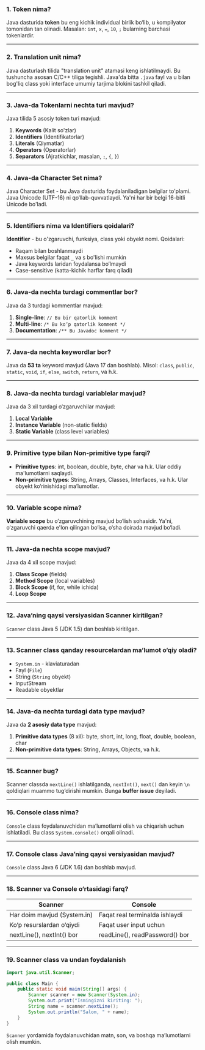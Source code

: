 ### 1. Token nima?
Java dasturida **token** bu eng kichik individual birlik bo‘lib, u kompilyator tomonidan tan olinadi. Masalan: `int`, `x`, `=`, `10`, `;` bularning barchasi tokenlardir.

---

### 2. Translation unit nima?
Java dasturlash tilida "translation unit" atamasi keng ishlatilmaydi. Bu tushuncha asosan C/C++ tiliga tegishli. Java'da bitta `.java` fayl va u bilan bog'liq class yoki interface umumiy tarjima blokini tashkil qiladi.

---

### 3. Java-da Tokenlarni nechta turi mavjud?
Java tilida 5 asosiy token turi mavjud:
1. **Keywords** (Kalit so'zlar)
2. **Identifiers** (Identifikatorlar)
3. **Literals** (Qiy­matlar)
4. **Operators** (Operatorlar)
5. **Separators** (Ajratkichlar, masalan, `;`, `{`, `}`)

---

### 4. Java-da Character Set nima?
Java Character Set - bu Java dasturida foydalaniladigan belgilar to'plami. Java Unicode (UTF-16) ni qo‘llab-quvvatlaydi. Ya'ni har bir belgi 16-bitli Unicode bo'ladi.

---

### 5. Identifiers nima va Identifiers qoidalari?
**Identifier** - bu o'zgaruvchi, funksiya, class yoki obyekt nomi.
Qoidalari:
- Raqam bilan boshlanmaydi
- Maxsus belgilar faqat `_` va `$` bo'lishi mumkin
- Java keywords laridan foydalansa bo‘lmaydi
- Case-sensitive (katta-kichik harflar farq qiladi)

---

### 6. Java-da nechta turdagi commentlar bor?
Java da 3 turdagi kommentlar mavjud:
1. **Single-line**: `// Bu bir qatorlik komment`
2. **Multi-line**: `/* Bu ko‘p qatorlik komment */`
3. **Documentation**: `/** Bu Javadoc komment */`

---

### 7. Java-da nechta keywordlar bor?
Java da **53 ta** keyword mavjud (Java 17 dan boshlab). Misol: `class`, `public`, `static`, `void`, `if`, `else`, `switch`, `return`, va h.k.

---

### 8. Java-da nechta turdagi variablelar mavjud?
Java da 3 xil turdagi o‘zgaruvchilar mavjud:
1. **Local Variable**
2. **Instance Variable** (non-static fields)
3. **Static Variable** (class level variables)

---

### 9. Primitive type bilan Non-primitive type farqi?
- **Primitive types**: int, boolean, double, byte, char va h.k. Ular oddiy ma'lumotlarni saqlaydi.
- **Non-primitive types**: String, Arrays, Classes, Interfaces, va h.k. Ular obyekt ko‘rinishidagi ma’lumotlar.

---

### 10. Variable scope nima?
**Variable scope** bu o‘zgaruvchining mavjud bo‘lish sohasidir. Ya'ni, o‘zgaruvchi qaerda e'lon qilingan bo‘lsa, o‘sha doirada mavjud bo‘ladi.

---

### 11. Java-da nechta scope mavjud?
Java da 4 xil scope mavjud:
1. **Class Scope** (fields)
2. **Method Scope** (local variables)
3. **Block Scope** (if, for, while ichida)
4. **Loop Scope**

---

### 12. Java’ning qaysi versiyasidan Scanner kiritilgan?
`Scanner` class Java 5 (JDK 1.5) dan boshlab kiritilgan.

---

### 13. Scanner class qanday resourcelardan ma’lumot o‘qiy oladi?
- `System.in` - klaviaturadan
- Fayl (`File`)
- String (`String` obyekt)
- InputStream
- Readable obyektlar

---

### 14. Java-da nechta turdagi data type mavjud?
Java da **2 asosiy data type** mavjud:
1. **Primitive data types** (8 xil): byte, short, int, long, float, double, boolean, char
2. **Non-primitive data types**: String, Arrays, Objects, va h.k.

---

### 15. Scanner bug?
Scanner classda `nextLine()` ishlatilganda, `nextInt()`, `next()` dan keyin `\n` qoldiqlari muammo tug‘dirishi mumkin. Bunga **buffer issue** deyiladi.

---

### 16. Console class nima?
`Console` class foydalanuvchidan ma’lumotlarni olish va chiqarish uchun ishlatiladi. Bu class `System.console()` orqali olinadi.

---

### 17. Console class Java’ning qaysi versiyasidan mavjud?
`Console` class Java 6 (JDK 1.6) dan boshlab mavjud.

---

### 18. Scanner va Console o‘rtasidagi farq?
| Scanner                      | Console                       |
|-----------------------------|-------------------------------|
| Har doim mavjud (System.in) | Faqat real terminalda ishlaydi |
| Ko‘p resurslardan o‘qiydi   | Faqat user input uchun        |
| nextLine(), nextInt() bor  | readLine(), readPassword() bor |

---

### 19. Scanner class va undan foydalanish
```java
import java.util.Scanner;

public class Main {
    public static void main(String[] args) {
        Scanner scanner = new Scanner(System.in);
        System.out.print("Ismingizni kiriting: ");
        String name = scanner.nextLine();
        System.out.println("Salom, " + name);
    }
}
```
`Scanner` yordamida foydalanuvchidan matn, son, va boshqa ma’lumotlarni olish mumkin.


